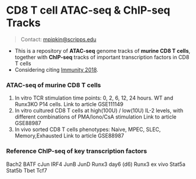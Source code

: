 # CD8 T cell ATAC-seq & ChIP-seq Tracks
> Contact: mpipkin@scripps.edu <br>

- This is a repository of **ATAC-seq** genome tracks of **murine CD8 T cells**, together with **ChIP-seq** tracks of important transcription factors in CD8 T cells
- Considering citing [Immunity 2018](https://www.cell.com/immunity/comments/S1074-7613(18)30126-2). 

### ATAC-seq of murine CD8 T cells
1. In vitro TCR stimulation time points: 0, 2, 6, 12, 24 hours. WT and Runx3KO P14 cells. Link to article GSE111149
2. In vitro cultured CD8 T cells at high(100U) / low(10U) IL-2 levels, with different combinations of PMA/Iono/CsA stimulation Link to article GSE88987
3. In vivo sorted CD8 T cells phenotypes: Naive, MPEC, SLEC, Memory,Exhausted Link to article GSE88987

### Reference ChIP-seq of key transcription factors
Bach2
BATF
cJun
IRF4
JunB
JunD
Runx3 day6 (d6)
Runx3 ex vivo
Stat5a
Stat5b
Tbet
Tcf7
